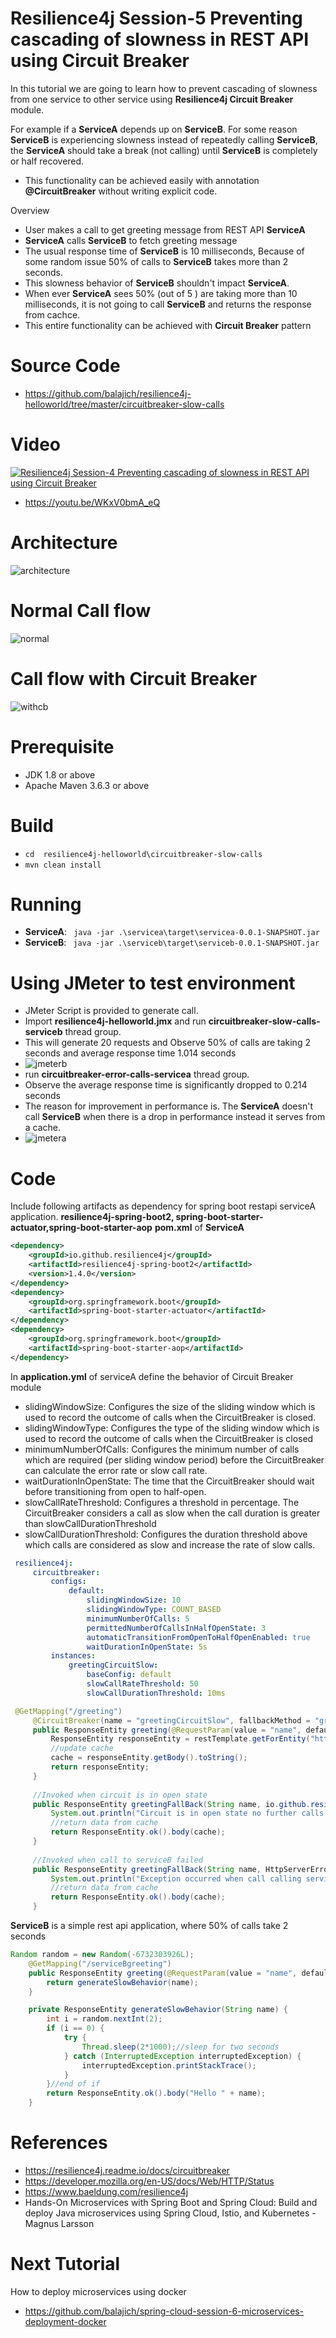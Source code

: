 # Resilience4j Session-5  Preventing cascading of slowness in REST API using Circuit Breaker 
In  this tutorial we are going to learn how to prevent cascading of slowness from one service to other service using 
**Resilience4j Circuit Breaker** module.

For example if a **ServiceA** depends up on **ServiceB**. For some reason **ServiceB** is experiencing slowness 
instead of repeatedly calling **ServiceB**, the **ServiceA** should take a break (not calling) until **ServiceB** is completely or half recovered.   

- This functionality can be achieved easily with annotation **@CircuitBreaker** without writing explicit code. 

Overview
- User makes a call to get greeting message from  REST API **ServiceA**
- **ServiceA** calls **ServiceB** to fetch greeting message
- The usual response time of **ServiceB** is 10 milliseconds, Because of some random issue 50% of calls to **ServiceB** takes more than 2 seconds.
- This slowness behavior of **ServiceB** shouldn't impact **ServiceA**.
- When ever **ServiceA** sees 50% (out of 5 ) are taking more than 10 milliseconds, it is not going to call **ServiceB** and returns the response from cachce.
- This entire functionality can be achieved with  **Circuit Breaker** pattern
# Source Code 
- https://github.com/balajich/resilience4j-helloworld/tree/master/circuitbreaker-slow-calls 
# Video
[![Resilience4j Session-4  Preventing cascading of slowness in REST API using Circuit Breaker](https://img.youtube.com/vi/WKxV0bmA_eQ/0.jpg)](https://www.youtube.com/watch?v=WKxV0bmA_eQ)
- https://youtu.be/WKxV0bmA_eQ
# Architecture
![architecture](circuitbreaker-slow-calls-architecture.png "architecture")
# Normal Call flow
![normal](circuitbreaker-slow-calls-normal.png "normal")
# Call flow with Circuit Breaker
![withcb](circuitbreaker-slow-calls-withcb.png "withcb")
# Prerequisite
- JDK 1.8 or above
- Apache Maven 3.6.3 or above
# Build
- ``` cd  resilience4j-helloworld\circuitbreaker-slow-calls ```
- ``` mvn clean install ```

# Running 
- **ServiceA**: ```  java -jar .\servicea\target\servicea-0.0.1-SNAPSHOT.jar  ```
- **ServiceB**: ```  java -jar .\serviceb\target\serviceb-0.0.1-SNAPSHOT.jar  ```

# Using JMeter to test environment
- JMeter Script is provided to generate call.
- Import **resilience4j-helloworld.jmx** and run **circuitbreaker-slow-calls-serviceb** thread group.
- This will generate 20 requests and Observe 50% of calls are taking 2 seconds and average response time 1.014 seconds
- ![jmeterb](circuitbreaker-slow-calls-jmeterb.png "jmeterb")
- run **circuitbreaker-error-calls-servicea** thread group.
- Observe the average response time is significantly dropped to 0.214 seconds
- The reason for improvement in performance is. The **ServiceA** doesn't call **ServiceB** when there is a drop in performance instead
it serves from a cache. 
- ![jmetera](circuitbreaker-slow-calls-jmetera.png "jmetera")

# Code
Include following artifacts as dependency for spring boot restapi serviceA application. **resilience4j-spring-boot2,
spring-boot-starter-actuator,spring-boot-starter-aop**
**pom.xml** of **ServiceA**
```xml
<dependency>
    <groupId>io.github.resilience4j</groupId>
    <artifactId>resilience4j-spring-boot2</artifactId>
    <version>1.4.0</version>
</dependency>
<dependency>
    <groupId>org.springframework.boot</groupId>
    <artifactId>spring-boot-starter-actuator</artifactId>
</dependency>
<dependency>
    <groupId>org.springframework.boot</groupId>
    <artifactId>spring-boot-starter-aop</artifactId>
</dependency>
```
In **application.yml** of serviceA define the behavior of Circuit Breaker module
- slidingWindowSize: Configures the size of the sliding window which is used to record the outcome of calls when the CircuitBreaker is closed.
- slidingWindowType: Configures the type of the sliding window which is used to record the outcome of calls when the CircuitBreaker is closed
- minimumNumberOfCalls: Configures the minimum number of calls which are required (per sliding window period) before the CircuitBreaker can calculate the error rate or slow call rate.
- waitDurationInOpenState: The time that the CircuitBreaker should wait before transitioning from open to half-open.
- slowCallRateThreshold: Configures a threshold in percentage. The CircuitBreaker considers a call as slow when the call duration is greater than slowCallDurationThreshold
- slowCallDurationThreshold: Configures the duration threshold above which calls are considered as slow and increase the rate of slow calls.
```yaml
 resilience4j:
     circuitbreaker:
         configs:
             default:
                 slidingWindowSize: 10
                 slidingWindowType: COUNT_BASED
                 minimumNumberOfCalls: 5
                 permittedNumberOfCallsInHalfOpenState: 3
                 automaticTransitionFromOpenToHalfOpenEnabled: true
                 waitDurationInOpenState: 5s
         instances:
             greetingCircuitSlow:
                 baseConfig: default
                 slowCallRateThreshold: 50
                 slowCallDurationThreshold: 10ms
```
```java
 @GetMapping("/greeting")
     @CircuitBreaker(name = "greetingCircuitSlow", fallbackMethod = "greetingFallBack")
     public ResponseEntity greeting(@RequestParam(value = "name", defaultValue = "World") String name) {
         ResponseEntity responseEntity = restTemplate.getForEntity("http://localhost:8081/serviceBgreeting?name=" + name, String.class);
         //update cache
         cache = responseEntity.getBody().toString();
         return responseEntity;
     }
 
     //Invoked when circuit is in open state
     public ResponseEntity greetingFallBack(String name, io.github.resilience4j.circuitbreaker.CallNotPermittedException ex) {
         System.out.println("Circuit is in open state no further calls are accepted");
         //return data from cache
         return ResponseEntity.ok().body(cache);
     }
 
     //Invoked when call to serviceB failed
     public ResponseEntity greetingFallBack(String name, HttpServerErrorException ex) {
         System.out.println("Exception occurred when call calling service B");
         //return data from cache
         return ResponseEntity.ok().body(cache);
     }
```
****ServiceB**** is a simple rest api application, where 50% of calls take 2 seconds
```java
Random random = new Random(-6732303926L);
    @GetMapping("/serviceBgreeting")
    public ResponseEntity greeting(@RequestParam(value = "name", defaultValue = "serviceB") String name) {
        return generateSlowBehavior(name);
    }

    private ResponseEntity generateSlowBehavior(String name) {
        int i = random.nextInt(2);
        if (i == 0) {
            try {
                Thread.sleep(2*1000);//sleep for two seconds
            } catch (InterruptedException interruptedException) {
                interruptedException.printStackTrace();
            }
        }//end of if
        return ResponseEntity.ok().body("Hello " + name);
    }
```

# References
- https://resilience4j.readme.io/docs/circuitbreaker
- https://developer.mozilla.org/en-US/docs/Web/HTTP/Status
- https://www.baeldung.com/resilience4j
- Hands-On Microservices with Spring Boot and Spring Cloud: Build and deploy Java microservices 
using Spring Cloud, Istio, and Kubernetes -Magnus Larsson
# Next Tutorial
How to deploy microservices using docker
- https://github.com/balajich/spring-cloud-session-6-microservices-deployment-docker